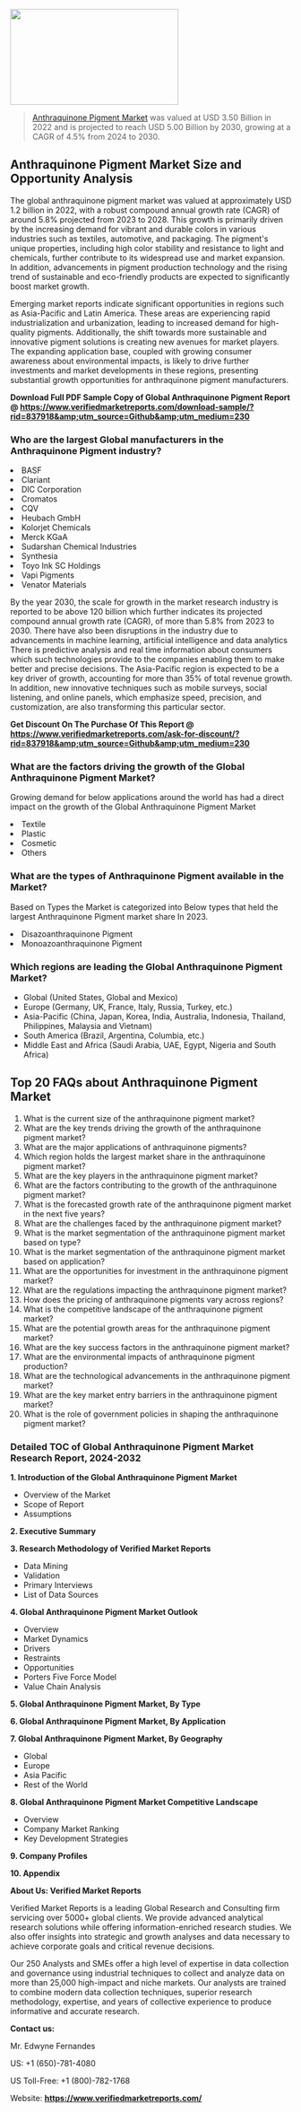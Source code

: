 <img src="https://ffe5etoiles.com/wp-content/uploads/2024/12/MST1-300x171.png" alt="" width="300" height="171" class="alignnone size-medium wp-image-20088" /><blockquote><p><p><a href="https://www.verifiedmarketreports.com/download-sample/?rid=837918&utm_source=Github&utm_medium=230" target="_blank">Anthraquinone Pigment Market</a> was valued at USD 3.50 Billion in 2022 and is projected to reach USD 5.00 Billion by 2030, growing at a CAGR of 4.5% from 2024 to 2030.</p></blockquote><p><h2>Anthraquinone Pigment Market Size and Opportunity Analysis</h2><p>The global anthraquinone pigment market was valued at approximately USD 1.2 billion in 2022, with a robust compound annual growth rate (CAGR) of around 5.8% projected from 2023 to 2028. This growth is primarily driven by the increasing demand for vibrant and durable colors in various industries such as textiles, automotive, and packaging. The pigment's unique properties, including high color stability and resistance to light and chemicals, further contribute to its widespread use and market expansion. In addition, advancements in pigment production technology and the rising trend of sustainable and eco-friendly products are expected to significantly boost market growth.</p><p>Emerging market reports indicate significant opportunities in regions such as Asia-Pacific and Latin America. These areas are experiencing rapid industrialization and urbanization, leading to increased demand for high-quality pigments. Additionally, the shift towards more sustainable and innovative pigment solutions is creating new avenues for market players. The expanding application base, coupled with growing consumer awareness about environmental impacts, is likely to drive further investments and market developments in these regions, presenting substantial growth opportunities for anthraquinone pigment manufacturers.</p></p><p class=""><strong>Download Full PDF Sample Copy of Global Anthraquinone Pigment Report @ <a href="https://www.verifiedmarketreports.com/download-sample/?rid=837918&amp;utm_source=Github&amp;utm_medium=230" target="_blank">https://www.verifiedmarketreports.com/download-sample/?rid=837918&amp;utm_source=Github&amp;utm_medium=230</a></strong></p><h3 id="" class="">Who are the largest Global manufacturers in the Anthraquinone Pigment industry?</h3><p><li>BASF</li><li> Clariant</li><li> DIC Corporation</li><li> Cromatos</li><li> CQV</li><li> Heubach GmbH</li><li> Kolorjet Chemicals</li><li> Merck KGaA</li><li> Sudarshan Chemical Industries</li><li> Synthesia</li><li> Toyo Ink SC Holdings</li><li> Vapi Pigments</li><li> Venator Materials</li></p><div class=""><div class="" dir="" data-message-author-role="" data-message-id="" data-message-model-slug=""><div class=""><div class=""><div class=""><div class="" dir="" data-message-author-role="" data-message-id="" data-message-model-slug=""><div class=""><div class=""><p>By the year 2030, the scale for growth in the market research industry is reported to be above 120 billion which further indicates its projected compound annual growth rate (CAGR), of more than 5.8% from 2023 to 2030. There have also been disruptions in the industry due to advancements in machine learning, artificial intelligence and data analytics There is predictive analysis and real time information about consumers which such technologies provide to the companies enabling them to make better and precise decisions. The Asia-Pacific region is expected to be a key driver of growth, accounting for more than 35% of total revenue growth. In addition, new innovative techniques such as mobile surveys, social listening, and online panels, which emphasize speed, precision, and customization, are also transforming this particular sector.</p><p><strong>Get Discount On The Purchase Of This Report @&nbsp; <a href="https://www.verifiedmarketreports.com/ask-for-discount/?rid=837918&amp;utm_source=Github&amp;utm_medium=230" target="_blank">https://www.verifiedmarketreports.com/ask-for-discount/?rid=837918&amp;utm_source=Github&amp;utm_medium=230</a></strong></p></div></div></div></div></div></div></div></div><h3 id="" class="">What are the factors driving the growth of the Global Anthraquinone Pigment Market?</h3><p id="" class="">Growing demand for below applications around the world has had a direct impact on the growth of the Global Anthraquinone Pigment Market</p><p id="" class=""><li>Textile</li><li> Plastic</li><li> Cosmetic</li><li> Others</li></p><h3 id="" class="">What are the types of Anthraquinone Pigment available in the Market?</h3><p id="" class="">Based on Types the Market is categorized into Below types that held the largest Anthraquinone Pigment market share In 2023.</p><p id="" class=""><li>Disazoanthraquinone Pigment</li><li> Monoazoanthraquinone Pigment</li></p><h3 id="" class="">Which regions are leading the Global Anthraquinone Pigment Market?</h3><ul><li>Global (United States, Global and Mexico)</li><li>Europe (Germany, UK, France, Italy, Russia, Turkey, etc.)</li><li>Asia-Pacific (China, Japan, Korea, India, Australia, Indonesia, Thailand, Philippines, Malaysia and Vietnam)</li><li>South America (Brazil, Argentina, Columbia, etc.)</li><li>Middle East and Africa (Saudi Arabia, UAE, Egypt, Nigeria and South Africa)</li></ul><p><h2>Top 20 FAQs about Anthraquinone Pigment Market</h2><ol>  <li>What is the current size of the anthraquinone pigment market?</li>  <li>What are the key trends driving the growth of the anthraquinone pigment market?</li>  <li>What are the major applications of anthraquinone pigments?</li>  <li>Which region holds the largest market share in the anthraquinone pigment market?</li>  <li>What are the key players in the anthraquinone pigment market?</li>  <li>What are the factors contributing to the growth of the anthraquinone pigment market?</li>  <li>What is the forecasted growth rate of the anthraquinone pigment market in the next five years?</li>  <li>What are the challenges faced by the anthraquinone pigment market?</li>  <li>What is the market segmentation of the anthraquinone pigment market based on type?</li>  <li>What is the market segmentation of the anthraquinone pigment market based on application?</li>  <li>What are the opportunities for investment in the anthraquinone pigment market?</li>  <li>What are the regulations impacting the anthraquinone pigment market?</li>  <li>How does the pricing of anthraquinone pigments vary across regions?</li>  <li>What is the competitive landscape of the anthraquinone pigment market?</li>  <li>What are the potential growth areas for the anthraquinone pigment market?</li>  <li>What are the key success factors in the anthraquinone pigment market?</li>  <li>What are the environmental impacts of anthraquinone pigment production?</li>  <li>What are the technological advancements in the anthraquinone pigment market?</li>  <li>What are the key market entry barriers in the anthraquinone pigment market?</li>  <li>What is the role of government policies in shaping the anthraquinone pigment market?</li></ol></body></html></p><h3 id="" class="">Detailed TOC of Global Anthraquinone Pigment Market Research Report, 2024-2032</h3><p id="" class=""><strong>1. Introduction of the Global Anthraquinone Pigment Market</strong></p><ul><li>Overview of the Market</li><li>Scope of Report</li><li>Assumptions</li></ul><p id="" class=""><strong>2. Executive Summary</strong></p><p id="" class=""><strong>3. Research Methodology of&nbsp;Verified Market Reports</strong></p><ul><li>Data Mining</li><li>Validation</li><li>Primary Interviews</li><li>List of Data Sources</li></ul><p id="" class=""><strong>4. Global Anthraquinone Pigment Market Outlook</strong></p><ul><li>Overview</li><li>Market Dynamics</li><li>Drivers</li><li>Restraints</li><li>Opportunities</li><li>Porters Five Force Model</li><li>Value Chain Analysis</li></ul><p id="" class=""><strong>5. Global Anthraquinone Pigment Market, By&nbsp;Type</strong></p><p id="" class=""><strong>6. Global Anthraquinone Pigment Market, By Application</strong></p><p id="" class=""><strong>7. Global Anthraquinone Pigment Market, By Geography</strong></p><ul><li>Global</li><li>Europe</li><li>Asia Pacific</li><li>Rest of the World</li></ul><p id="" class=""><strong>8. Global Anthraquinone Pigment Market Competitive Landscape</strong></p><ul><li>Overview</li><li>Company Market Ranking</li><li>Key Development Strategies</li></ul><p id="" class=""><strong>9. Company Profiles</strong></p><p id="" class=""><strong>10. Appendix</strong></p><p id="" class=""><strong>About Us: Verified Market Reports</strong></p><p id="" class="">Verified Market Reports is a leading Global Research and Consulting firm servicing over 5000+ global clients. We provide advanced analytical research solutions while offering information-enriched research studies. We also offer insights into strategic and growth analyses and data necessary to achieve corporate goals and critical revenue decisions.</p><p id="" class="">Our 250 Analysts and SMEs offer a high level of expertise in data collection and governance using industrial techniques to collect and analyze data on more than 25,000 high-impact and niche markets. Our analysts are trained to combine modern data collection techniques, superior research methodology, expertise, and years of collective experience to produce informative and accurate research.</p><p id="" class=""><strong>Contact us:</strong></p><p id="" class="">Mr. Edwyne Fernandes</p><p id="" class="">US: +1 (650)-781-4080</p><p id="" class="">US Toll-Free: +1 (800)-782-1768</p><p id="" class="">Website: <a target="" data-test-app-aware-link=""><strong>https://www.verifiedmarketreports.com/</strong></a></p>
